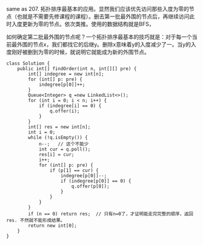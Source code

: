 same as 207. 
拓扑排序最基本的应用。显然我们应该优先访问那些入度为零的节点（也就是不需要先修课程的课程）。删去第一批最外围的节点后，再继续访问此时入度更新为零的节点。依次类推。使用的数据结构就是BFS，

如何确定第二批最外围的节点呢？一个拓扑排序最基本的技巧就是：对于每一个当前最外围的节点x，我们都找它的后继y。删除x意味着y的入度减少了一。当y的入度刚好被删到为零的时候，就说明它就能成为新的外围节点。
```
class Solution {
    public int[] findOrder(int n, int[][] pre) {
        int[] indegree = new int[n];
        for (int[] p: pre) {
            indegree[p[0]]++;
        }
        Queue<Integer> q =new LinkedList<>();
        for (int i = 0; i < n; i++) {
            if (indegree[i] == 0) {
                q.offer(i);
            }
        }
        int[] res = new int[n];
        int i = 0;
        while (!q.isEmpty()) {
            n--;   // 这个不能少
            int cur = q.poll();
            res[i] = cur;
            i++;
            for (int[] p: pre) {
                if (p[1] == cur) {
                    indegree[p[0]]--;
                    if (indegree[p[0]] == 0) {
                        q.offer(p[0]);
                    }
                }
            }
        }
        if (n == 0) return res;  // 只有n=0了，才证明能走完完整的顺序，返回res. 不然就不能形成结果。
        return new int[0];
    }
}
```
